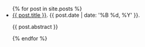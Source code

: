 <ul>
{% for post in site.posts %}
    <li>
        <a href="{{ post.url }}">{{ post.title }}</a>. 
        {{ post.date | date: '%B %d, %Y' }}.
        <p>{{ post.abstract }}</p>
    </li>
{% endfor %}
</ul>
